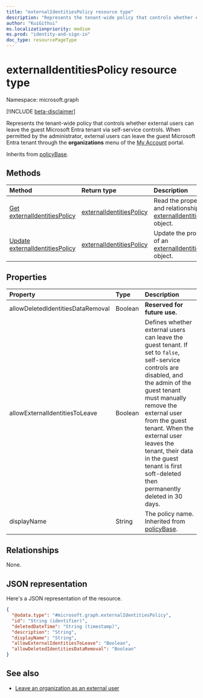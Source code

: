 ```yaml
---
title: "externalIdentitiesPolicy resource type"
description: "Represents the tenant-wide policy that controls whether external users can leave a Microsoft Entra tenant via self-service controls."
author: "KuiGithui"
ms.localizationpriority: medium
ms.prod: "identity-and-sign-in"
doc_type: resourcePageType
---
```


# externalIdentitiesPolicy resource type

Namespace: microsoft.graph

[!INCLUDE [beta-disclaimer](../../includes/beta-disclaimer.md)]

Represents the tenant-wide policy that controls whether external users can leave the guest Microsoft Entra tenant via self-service controls. When permitted by the administrator, external users can leave the guest Microsoft Entra tenant through the **organizations** menu of the [My Account](https://myaccount.microsoft.com/) portal.

Inherits from [policyBase](../resources/policybase.md).

## Methods
|Method|Return type|Description|
|:---|:---|:---|
|[Get externalIdentitiesPolicy](../api/externalidentitiespolicy-get.md)|[externalIdentitiesPolicy](../resources/externalidentitiespolicy.md)|Read the properties and relationships of an [externalIdentitiesPolicy](../resources/externalidentitiespolicy.md) object.|
|[Update externalIdentitiesPolicy](../api/externalidentitiespolicy-update.md)|[externalIdentitiesPolicy](../resources/externalidentitiespolicy.md)|Update the properties of an [externalIdentitiesPolicy](../resources/externalidentitiespolicy.md) object.|

## Properties
|Property|Type|Description|
|:---|:---|:---|
|allowDeletedIdentitiesDataRemoval|Boolean|<!--Notifies Azure AD whether to clean up the user information about the external identity, from the guest tenant, when the user is deleted in their home tenant.--> **Reserved for future use.**| 
|allowExternalIdentitiesToLeave|Boolean|Defines whether external users can leave the guest tenant. If set to `false`, self-service controls are disabled, and the admin of the guest tenant must manually remove the external user from the guest tenant. When the external user leaves the tenant, their data in the guest tenant is first soft-deleted then permanently deleted in 30 days.|
|displayName|String|The policy name. Inherited from [policyBase](../resources/policybase.md).|

## Relationships
None.

## JSON representation
Here's a JSON representation of the resource.
<!-- {
  "blockType": "resource",
  "keyProperty": "id",
  "@odata.type": "microsoft.graph.externalIdentitiesPolicy",
  "baseType": "microsoft.graph.policyBase",
  "openType": false
}
-->
``` json
{
  "@odata.type": "#microsoft.graph.externalIdentitiesPolicy",
  "id": "String (identifier)",
  "deletedDateTime": "String (timestamp)",
  "description": "String",
  "displayName": "String",
  "allowExternalIdentitiesToLeave": "Boolean",
  "allowDeletedIdentitiesDataRemoval": "Boolean"
}
```

## See also
+ [Leave an organization as an external user](/azure/active-directory/external-identities/leave-the-organization)
